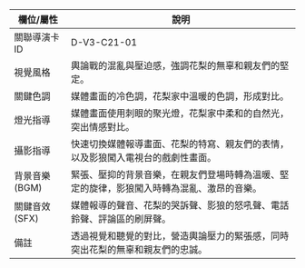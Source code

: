 | 欄位/屬性 | 說明 |
|---|---|
| 關聯導演卡ID | D-V3-C21-01 |
| 視覺風格 | 輿論戰的混亂與壓迫感，強調花梨的無辜和親友們的堅定。 |
| 關鍵色調 | 媒體畫面的冷色調，花梨家中溫暖的色調，形成對比。 |
| 燈光指導 | 媒體畫面使用刺眼的聚光燈，花梨家中柔和的自然光，突出情感對比。 |
| 攝影指導 | 快速切換媒體報導畫面、花梨的特寫、親友們的表情，以及影狼闖入電視台的戲劇性畫面。 |
| 背景音樂 (BGM) | 緊張、壓抑的背景音樂，在親友們登場時轉為溫暖、堅定的旋律，影狼闖入時轉為混亂、激昂的音樂。 |
| 關鍵音效 (SFX) | 媒體報導的聲音、花梨的哭訴聲、影狼的怒吼聲、電話鈴聲、評論區的刷屏聲。 |
| 備註 | 透過視覺和聽覺的對比，營造輿論壓力的緊張感，同時突出花梨的無辜和親友們的忠誠。

